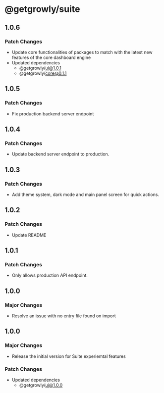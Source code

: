 # @getgrowly/suite

## 1.0.6

### Patch Changes

- Update core functionalities of packages to match with the latest new features of the core dashboard engine
- Updated dependencies
  - @getgrowly/ui@1.0.1
  - @getgrowly/core@0.1.1

## 1.0.5

### Patch Changes

- Fix production backend server endpoint

## 1.0.4

### Patch Changes

- Update backend server endpoint to production.

## 1.0.3

### Patch Changes

- Add theme system, dark mode and main panel screen for quick actions.

## 1.0.2

### Patch Changes

- Update README

## 1.0.1

### Patch Changes

- Only allows production API endpoint.

## 1.0.0

### Major Changes

- Resolve an issue with no entry file found on import

## 1.0.0

### Major Changes

- Release the initial version for Suite experiemtal features

### Patch Changes

- Updated dependencies
  - @getgrowly/ui@1.0.0
